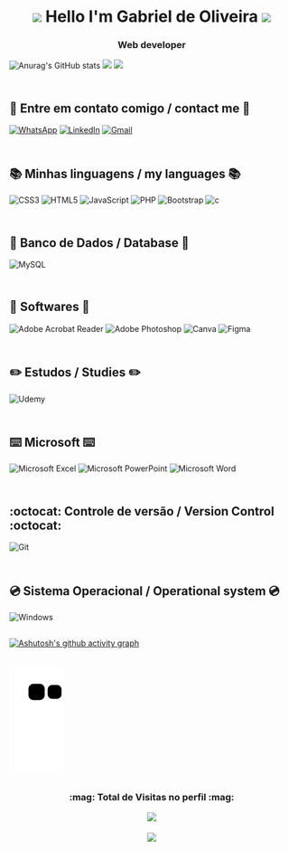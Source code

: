 <h1 align="center">
<img src="http://1.bp.blogspot.com/-BXw5XGA1lnk/U-EBIF_tMCI/AAAAAAAAAQs/a_bnSg5lyyY/s1600/pikachu-4.gif" width="100">
    Hello I'm Gabriel de Oliveira 
  <img src="https://www.pkparaiso.com/imagenes/xy/sprites/animados/eevee-3.gif" width="100">
  </h1>
<h3 align="center">Web developer</h3>

<!--
**Gabriel-0100111101010010/Gabriel-0100111101010010** is a ✨ _special_ ✨ repository because its `README.md` (this file) appears on your GitHub profile.

Here are some ideas to get you started:

- 🔭 I’m currently working on ...
- 🌱 I’m currently learning ...
- 👯 I’m looking to collaborate on ...
- 🤔 I’m looking for help with ...
- 💬 Ask me about ...
- 📫 How to reach me: ...
- 😄 Pronouns: ...
- ⚡ Fun fact: ...
-->
![Anurag's GitHub stats](https://github-readme-stats.vercel.app/api?username=Gabriel-Dev-Oliveira&show_icons=true&theme=midnight-purple)
 <img src="https://github-readme-stats.vercel.app/api/top-langs/?username=Gabriel-Dev-Oliveira&layout=compact&langs_count=7&theme=midnight-purple&show_icons=true&include_all_commits=true&count_private=true"/>
 <img src="https://github-readme-streak-stats.herokuapp.com?user=gabriel-dev-oliveira&theme=midnight-purple">
      
## <br /> :calling: Entre em contato comigo / contact me :calling:
[![WhatsApp](https://img.shields.io/badge/WhatsApp-25D366?style=for-the-badge&logo=whatsapp&logoColor=white)](https://api.whatsapp.com/send?phone=5515991879459&text=Ol%C3%A1%2C%20vim%20do%20seu%20perfil%20do%20Github)
[![LinkedIn](https://img.shields.io/badge/linkedin-%230077B5.svg?style=for-the-badge&logo=linkedin&logoColor=white)](https://www.linkedin.com/in/gabriel-oliveira-688aa4219/)
[![Gmail](https://img.shields.io/badge/Gmail-D14836?style=for-the-badge&logo=gmail&logoColor=white)](mailto:gabriel.de.oliveira.email@gmail.com)

## <br /> :books: Minhas linguagens / my languages :books:
![CSS3](https://img.shields.io/badge/css3-%231572B6.svg?style=for-the-badge&logo=css3&logoColor=white)
![HTML5](https://img.shields.io/badge/html5-%23E34F26.svg?style=for-the-badge&logo=html5&logoColor=white)
![JavaScript](https://img.shields.io/badge/javascript-%23323330.svg?style=for-the-badge&logo=javascript&logoColor=%23F7DF1E)
![PHP](https://img.shields.io/badge/php-%23777BB4.svg?style=for-the-badge&logo=php&logoColor=white)
![Bootstrap](https://img.shields.io/badge/bootstrap-%23563D7C.svg?style=for-the-badge&logo=bootstrap&logoColor=white)
![c](https://img.shields.io/badge/C-00599C?style=for-the-badge&logo=c&logoColor=white)

## <br /> :file_folder: Banco de Dados / Database :file_folder:
![MySQL](https://img.shields.io/badge/mysql-%2300f.svg?style=for-the-badge&logo=mysql&logoColor=white)

## <br />:space_invader: Softwares :space_invader:
![Adobe Acrobat Reader](https://img.shields.io/badge/Adobe%20Acrobat%20Reader-EC1C24.svg?style=for-the-badge&logo=Adobe%20Acrobat%20Reader&logoColor=white)
![Adobe Photoshop](https://img.shields.io/badge/adobe%20photoshop-%2331A8FF.svg?style=for-the-badge&logo=adobe%20photoshop&logoColor=white)
![Canva](https://img.shields.io/badge/Canva-%2300C4CC.svg?style=for-the-badge&logo=Canva&logoColor=white)
![Figma](https://img.shields.io/badge/figma-%23F24E1E.svg?style=for-the-badge&logo=figma&logoColor=white)

## <br /> :pencil2: Estudos / Studies :pencil2:
![Udemy](https://img.shields.io/badge/Udemy-A435F0?style=for-the-badge&logo=Udemy&logoColor=white)

## <br />:keyboard: Microsoft :keyboard:
![Microsoft Excel](https://img.shields.io/badge/Microsoft_Excel-217346?style=for-the-badge&logo=microsoft-excel&logoColor=white)
![Microsoft PowerPoint](https://img.shields.io/badge/Microsoft_PowerPoint-B7472A?style=for-the-badge&logo=microsoft-powerpoint&logoColor=white)
![Microsoft Word](https://img.shields.io/badge/Microsoft_Word-2B579A?style=for-the-badge&logo=microsoft-word&logoColor=white)

## <br />:octocat: Controle de versão / Version Control :octocat:
![Git](https://img.shields.io/badge/git-%23F05033.svg?style=for-the-badge&logo=git&logoColor=white)

## <br />:cd: Sistema Operacional / Operational system 	:cd:
![Windows](https://img.shields.io/badge/Windows-0078D6?style=for-the-badge&logo=windows&logoColor=white)

##
[![Ashutosh's github activity graph](https://github-readme-activity-graph.cyclic.app/graph?username=gabriel-dev-oliveira&theme=react-dark)](https://github.com/ashutosh00710/github-readme-activity-graph)

##

![Snake animation](https://github.com/Gabriel-Dev-Oliveira/Gabriel-Dev-Oliveira/blob/output/github-contribution-grid-snake.svg) 

##

<h3 align="center">
  :mag: Total de Visitas no perfil :mag: <br>
   <p align="center">
     <img alingn="center" src="https://profile-counter.glitch.me/Gabriel-Dev-Oliveira/count.svg" />
   </h3>
  </p>
</div>


<p align="center" width=100%>
  <img src="https://capsule-render.vercel.app/api?type=waving&color=gradient&height=60&section=footer"/>
</p>

